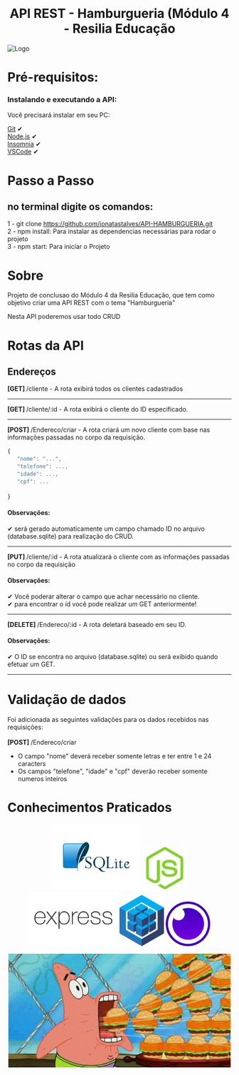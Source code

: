 <br />
<p align="center">
  <h1 align="center">API REST - Hamburgueria (Módulo 4 - Resilia Educação</h1>
  
  <img src="./readme/topo.gif" alt="Logo" width="500">
 
</p>

# Pré-requisitos:

### Instalando e executando a API:

Você precisará instalar em seu PC: <br>

[Git](https://git-scm.com) ✔ <br>
[Node.js](https://nodejs.org/en/) ✔ <br>
[Insomnia](https://insomnia.rest/download) ✔ <br>
[VSCode](https://code.visualstudio.com/) ✔ <br>

# Passo a Passo
## no terminal digite os comandos:

1 - git clone https://github.com/jonatastalves/API-HAMBURGUERIA.git<br>
2 - npm install: Para instalar as dependencias necessárias para rodar o projeto<br>
3 - npm start: Para iniciar o Projeto<br>

# Sobre

Projeto de conclusao do Módulo 4 da Resilia Educação, que tem como objetivo criar uma API REST com o tema "Hamburgueria"

Nesta API poderemos usar todo CRUD

# Rotas da API

## Endereços

<b>[GET] </b> /cliente - A rota exibirá todos os clientes cadastrados<br>

________________________________________________________________________________________________________________

<b>[GET] </b> /cliente/:id - A rota exibirá o cliente do ID especificado.<br>

________________________________________________________________________________________________________________

<b>[POST] </b> /Endereco/criar - A rota criará um novo cliente com base nas informações passadas no corpo da requisição.<br>

```javascript
{
   "nome": "...",
   "telefone": ...,
   "idade": ...,
   "cpf": ...
   
}
```

<h4>Observações:</h4>
 ✔ será gerado automaticamente um campo chamado ID no arquivo (database.sqlite) para realização do CRUD.

________________________________________________________________________________________________________________

<b>[PUT] </b> /cliente/:id - A rota atualizará o cliente com as informações passadas no corpo da requisição<br>

<h4>Observações:</h4>
 ✔ Você poderar alterar o campo que achar necessário no cliente.<br>
 ✔ para encontrar o id você pode realizar um GET anteriormente!

________________________________________________________________________________________________________________

<b>[DELETE] </b> /Endereco/:id - A rota deletará baseado em seu ID.<br>

<h4>Observações:</h4>
 ✔ O ID se encontra no arquivo (database.sqlite) ou será exibido quando efetuar um GET.

________________________________________________________________________________________________________________

# Validação de dados

Foi adicionada as seguintes validações para os dados recebidos nas requisições: <br><br>
<b>[POST] </b> /Endereco/criar <br>

- O campo "nome" deverá receber somente letras e ter entre 1 e 24 caracters<br>
- Os campos "telefone", "idade" e "cpf" deverão receber somente numeros inteiros<br>


# Conhecimentos Praticados

<p align="center" >
<img src="./readme/imgbin_sqlite-database-android-mysql-png.png" alt="Logo" width="200">
<img src="./readme/node-js.png" alt="Logo" width="100">
<img src="./readme/pngwing.com.png" alt="Logo" width="200">
<img src="./readme/58482ee4cef1014c0b5e4a75.png" alt="Logo" width="100">
<img src="./readme/insomnia-logo-A35E09EB19-seeklogo.com.png" alt="Logo" width="100">
</p>


<p align="center"><img src="./readme/giphy.gif" alt="hamburger-dance-Gif" width=""></p>
